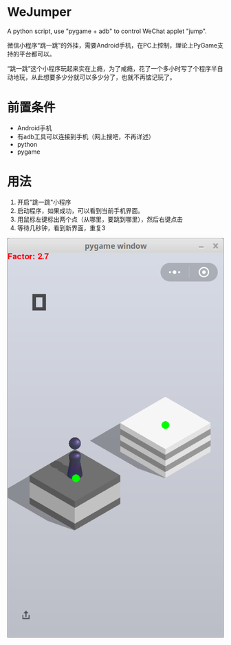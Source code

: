 # WeJumper
A python script, use "pygame + adb" to control WeChat applet "jump".

微信小程序“跳一跳”的外挂，需要Android手机，在PC上控制，理论上PyGame支持的平台都可以。

“跳一跳”这个小程序玩起来实在上瘾，为了戒瘾，花了一个多小时写了个程序半自动地玩，从此想要多少分就可以多少分了，也就不再惦记玩了。


# 前置条件
* Android手机
* 有adb工具可以连接到手机（网上搜吧，不再详述）
* python
* pygame

# 用法
1. 开启"跳一跳"小程序
2. 启动程序，如果成功，可以看到当前手机界面。
3. 用鼠标左键标出两个点（从哪里，要跳到哪里），然后右键点击
4. 等待几秒钟，看到新界面，重复3


![UI](ui.png?raw=true "界面")


